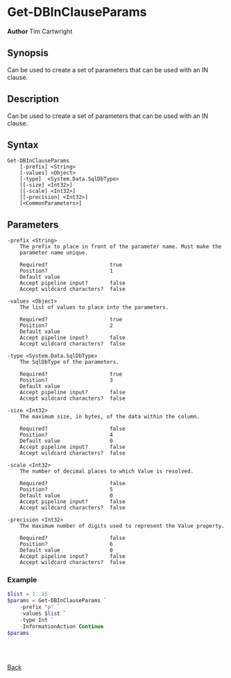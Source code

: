 # Get-DBInClauseParams
**Author** Tim Cartwright

## Synopsis
Can be used to create a set of parameters that can be used with an IN clause.

## Description
Can be used to create a set of parameters that can be used with an IN clause.

## Syntax
    Get-DBInClauseParams 
        [-prefix] <String> 
        [-values] <Object> 
        [-type]  <System.Data.SqlDbType>
        [[-size] <Int32>] 
        [[-scale] <Int32>] 
        [[-precision] <Int32>] 
        [<CommonParameters>]

## Parameters
    -prefix <String>
        The prefix to place in front of the parameter name. Must make the 
        parameter name unique.

        Required?                    true
        Position?                    1
        Default value                
        Accept pipeline input?       false
        Accept wildcard characters?  false

    -values <Object>
        The list of values to place into the parameters.

        Required?                    true
        Position?                    2
        Default value                
        Accept pipeline input?       false
        Accept wildcard characters?  false

    -type <System.Data.SqlDbType>
        The SqlDbType of the parameters.

        Required?                    true
        Position?                    3
        Default value                
        Accept pipeline input?       false
        Accept wildcard characters?  false

    -size <Int32>
        The maximum size, in bytes, of the data within the column.

        Required?                    false
        Position?                    4
        Default value                0
        Accept pipeline input?       false
        Accept wildcard characters?  false

    -scale <Int32>
        The number of decimal places to which Value is resolved.

        Required?                    false
        Position?                    5
        Default value                0
        Accept pipeline input?       false
        Accept wildcard characters?  false

    -precision <Int32>
        The maximum number of digits used to represent the Value property.

        Required?                    false
        Position?                    6
        Default value                0
        Accept pipeline input?       false
        Accept wildcard characters?  false

### Example

```powershell
$list = 1..15
$params = Get-DBInClauseParams `
    -prefix "p" `
    -values $list `
    -type Int `
    -InformationAction Continue
$params
```

<br/>
<br/>
  
[Back](/README.md)
